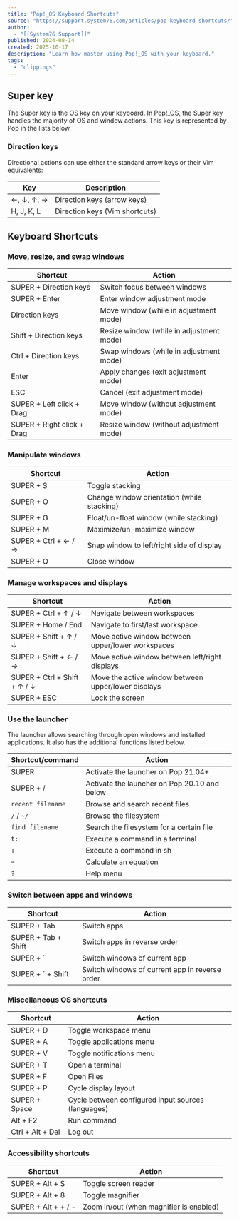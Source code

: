 ```yaml
---
title: "Pop!_OS Keyboard Shortcuts"
source: "https://support.system76.com/articles/pop-keyboard-shortcuts/"
author:
  - "[[System76 Support]]"
published: 2024-08-14
created: 2025-10-17
description: "Learn how master using Pop!_OS with your keyboard."
tags:
  - "clippings"
---
```

## Super key

The Super key is the OS key on your keyboard. In Pop!\_OS, the Super key handles the majority of OS and window actions. This key is represented by Pop in the lists below.

### Direction keys

Directional actions can use either the standard arrow keys or their Vim equivalents:

| Key        | Description                    |
| ---------- | ------------------------------ |
| ←, ↓, ↑, → | Direction keys (arrow keys)    |
| H, J, K, L | Direction keys (Vim shortcuts) |

## Keyboard Shortcuts

### Move, resize, and swap windows

| Shortcut                   | Action                                   |
| -------------------------- | ---------------------------------------- |
| SUPER + Direction keys     | Switch focus between windows             |
| SUPER + Enter              | Enter window adjustment mode             |
| Direction keys             | Move window (while in adjustment mode)   |
| Shift + Direction keys     | Resize window (while in adjustment mode) |
| Ctrl + Direction keys      | Swap windows (while in adjustment mode)  |
| Enter                      | Apply changes (exit adjustment mode)     |
| ESC                        | Cancel (exit adjustment mode)            |
| SUPER + Left click + Drag  | Move window (without adjustment mode)    |
| SUPER + Right click + Drag | Resize window (without adjustment mode)  |

### Manipulate windows

| Shortcut             | Action                                     |
| -------------------- | ------------------------------------------ |
| SUPER + S            | Toggle stacking                            |
| SUPER + O            | Change window orientation (while stacking) |
| SUPER + G            | Float/un-float window (while stacking)     |
| SUPER + M            | Maximize/un-maximize window                |
| SUPER + Ctrl + ← / → | Snap window to left/right side of display  |
| SUPER + Q            | Close window                               |

### Manage workspaces and displays

| Shortcut                     | Action                                              |
| ---------------------------- | --------------------------------------------------- |
| SUPER + Ctrl + ↑ / ↓         | Navigate between workspaces                         |
| SUPER + Home / End           | Navigate to first/last workspace                    |
| SUPER + Shift + ↑ / ↓        | Move active window between upper/lower workspaces   |
| SUPER + Shift + ← / →        | Move active window between left/right displays      |
| SUPER + Ctrl + Shift + ↑ / ↓ | Move the active window between upper/lower displays |
| SUPER + ESC                  | Lock the screen                                     |

### Use the launcher

The launcher allows searching through open windows and installed applications. It also has the additional functions listed below.

| Shortcut/command  | Action                                       |
| ----------------- | -------------------------------------------- |
| SUPER             | Activate the launcher on Pop 21.04+          |
| SUPER + /         | Activate the launcher on Pop 20.10 and below |
| `recent filename` | Browse and search recent files               |
| `/` / `~/`        | Browse the filesystem                        |
| `find filename`   | Search the filesystem for a certain file     |
| `t:`              | Execute a command in a terminal              |
| `:`               | Execute a command in sh                      |
| `=`               | Calculate an equation                        |
| `?`               | Help menu                                    |

### Switch between apps and windows

| Shortcut | Action |
| --- | --- |
| SUPER + Tab | Switch apps |
| SUPER + Tab + Shift | Switch apps in reverse order |
| SUPER + \` | Switch windows of current app |
| SUPER + \` + Shift | Switch windows of current app in reverse order |

### Miscellaneous OS shortcuts

| Shortcut | Action |
| --- | --- |
| SUPER + D | Toggle workspace menu |
| SUPER + A | Toggle applications menu |
| SUPER + V | Toggle notifications menu |
| SUPER + T | Open a terminal |
| SUPER + F | Open Files |
| SUPER + P | Cycle display layout |
| SUPER + Space | Cycle between configured input sources (languages) |
| Alt + F2 | Run command |
| Ctrl + Alt + Del | Log out |

### Accessibility shortcuts

| Shortcut | Action |
| --- | --- |
| SUPER + Alt + S | Toggle screen reader |
| SUPER + Alt + 8 | Toggle magnifier |
| SUPER + Alt + + / \- | Zoom in/out (when magnifier is enabled) |
